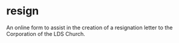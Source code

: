 resign
======

An online form to assist in the creation of a resignation letter to the Corporation of the LDS Church.
